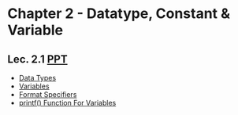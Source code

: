 # Chapter 2 - Datatype, Constant & Variable

## Lec. 2.1 [PPT](https://drive.google.com/file/d/1UjTAr_D8nN8b76WjN5x5jecHNQfeqobt/view?usp=sharing)
- [Data Types](https://medium.com/@milankathiriya/variables-data-types-and-format-specifiers-in-c-language-2ceb84b26a1e#:~:text=if%3B%20//%20invalid-,Data%20Type,-Data%20types%20are)
- [Variables](https://medium.com/@milankathiriya/variables-data-types-and-format-specifiers-in-c-language-2ceb84b26a1e#:~:text=Just%20now-,Variable,-A%20container%20which)
- [Format Specifiers](https://medium.com/@milankathiriya/variables-data-types-and-format-specifiers-in-c-language-2ceb84b26a1e#:~:text=string%20Data%20Type-,Format%20Specifier,-Format%20specifier%20is)
- [printf() Function For Variables](https://medium.com/@milankathiriya/variables-data-types-and-format-specifiers-in-c-language-2ceb84b26a1e#:~:text=Let%E2%80%99s%20see%20an%20example%20we%20learned%20so%20far%3A)
